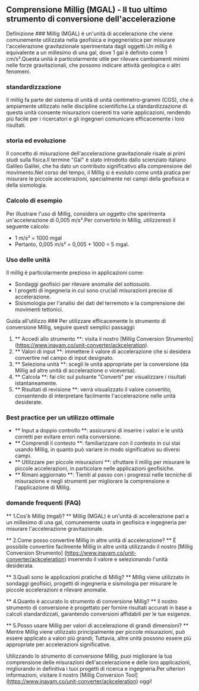 ## Comprensione Millig (MGAL) - Il tuo ultimo strumento di conversione dell'accelerazione

Definizione ###
Millig (MGAL) è un'unità di accelerazione che viene comunemente utilizzata nella geofisica e ingegneristica per misurare l'accelerazione gravitazionale sperimentata dagli oggetti.Un millig è equivalente a un millesimo di una gal, dove 1 gal è definito come 1 cm/s².Questa unità è particolarmente utile per rilevare cambiamenti minimi nelle forze gravitazionali, che possono indicare attività geologica o altri fenomeni.

### standardizzazione
Il millig fa parte del sistema di unità di unità centimetro-grammi (CGS), che è ampiamente utilizzato nelle discipline scientifiche.La standardizzazione di questa unità consente misurazioni coerenti tra varie applicazioni, rendendo più facile per i ricercatori e gli ingegneri comunicare efficacemente i loro risultati.

### storia ed evoluzione
Il concetto di misurazione dell'accelerazione gravitazionale risale ai primi studi sulla fisica.Il termine "Gal" è stato introdotto dallo scienziato italiano Galileo Galilei, che ha dato un contributo significativo alla comprensione del movimento.Nel corso del tempo, il Millig si è evoluto come unità pratica per misurare le piccole accelerazioni, specialmente nei campi della geofisica e della sismologia.

### Calcolo di esempio
Per illustrare l'uso di Millig, considera un oggetto che sperimenta un'accelerazione di 0,005 m/s².Per convertirlo in Millig, utilizzeresti il ​​seguente calcolo:
- 1 m/s² = 1000 mgal
- Pertanto, 0,005 m/s² = 0,005 * 1000 = 5 mgal.

### Uso delle unità
Il millig è particolarmente prezioso in applicazioni come:
- Sondaggi geofisici per rilevare anomalie del sottosuolo.
- I progetti di ingegneria in cui sono cruciali misurazioni precise di accelerazione.
- Sisismologia per l'analisi dei dati del terremoto e la comprensione dei movimenti tettonici.

Guida all'utilizzo ###
Per utilizzare efficacemente lo strumento di conversione Millig, seguire questi semplici passaggi:
1. ** Accedi allo strumento **: visita il nostro [Millig Conversion Strumento] (https://www.inayam.co/unit-converter/ackceleration).
2. ** Valori di input **: immettere il valore di accelerazione che si desidera convertire nel campo di input designato.
3. ** Seleziona unità **: scegli le unità appropriate per la conversione (da Millig ad altre unità di accelerazione o viceversa).
4. ** Calcola **: fai clic sul pulsante "Converti" per visualizzare i risultati istantaneamente.
5. ** Risultati di revisione **: verrà visualizzato il valore convertito, consentendo di interpretare facilmente l'accelerazione nelle unità desiderate.

### Best practice per un utilizzo ottimale
- ** Input a doppio controllo **: assicurarsi di inserire i valori e le unità corretti per evitare errori nella conversione.
- ** Comprendi il contesto **: familiarizzare con il contesto in cui stai usando Millig, in quanto può variare in modo significativo su diversi campi.
- ** Utilizzare per piccole misurazioni **: sfruttare il millig per misurare le piccole accelerazioni, in particolare nelle applicazioni geofisiche.
- ** Rimani aggiornato **: Tieniti al passo con i progressi nelle tecniche di misurazione e negli strumenti per migliorare la comprensione e l'applicazione di Millig.

### domande frequenti (FAQ)

** 1.Cos'è Millig (mgal)? **
Millig (MGAL) è un'unità di accelerazione pari a un millesimo di una gal, comunemente usata in geofisica e ingegneria per misurare l'accelerazione gravitazionale.

** 2.Come posso convertire Millig in altre unità di accelerazione? **
È possibile convertire facilmente Millig in altre unità utilizzando il nostro [Millig Conversion Strumento] (https://www.inayam.co/unit-converter/ackceleration) inserendo il valore e selezionando l'unità desiderata.

** 3.Quali sono le applicazioni pratiche di Millig? **
Millig viene utilizzato in sondaggi geofisici, progetti di ingegneria e sismologia per misurare le piccole accelerazioni e rilevare anomalie.

** 4.Quanto è accurato lo strumento di conversione Millig? **
Il nostro strumento di conversione è progettato per fornire risultati accurati in base a calcoli standardizzati, garantendo conversioni affidabili per le tue esigenze.

** 5.Posso usare Millig per valori di accelerazione di grandi dimensioni? **
Mentre Millig viene utilizzato principalmente per piccole misurazioni, può essere applicato a valori più grandi; Tuttavia, altre unità possono essere più appropriate per accelerazioni significative.

Utilizzando lo strumento di conversione Millig, puoi migliorare la tua comprensione delle misurazioni dell'accelerazione e delle loro applicazioni, migliorando in definitiva i tuoi progetti di ricerca e ingegneria.Per ulteriori informazioni, visitare il nostro [Millig Conversion Tool] (https://www.inayam.co/unit-converter/ackceleration) oggi!
